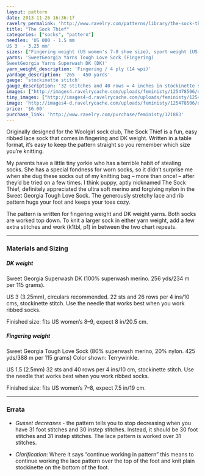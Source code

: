 ```yaml
---
layout: pattern
date: 2013-11-26 16:36:17
ravelry_permalink: 'http://www.ravelry.com/patterns/library/the-sock-thief'
title: "The Sock Thief"
categories: ["socks", "pattern"]
needles: 'US 000 - 1.5 mm
US 3  - 3.25 mm'
sizes: ["Fingering weight (US women's 7-8 shoe size), sport weight (US women's 8-9 shoe size)"]
yarns: 'SweetGeorgia Yarns Tough Love Sock (Fingering)
SweetGeorgia Yarns Superwash DK (DK)'
yarn_weight_description: 'Fingering / 4 ply (14 wpi)'
yardage_description: '265 - 450 yards'
gauge: 'stockinette stitch'
gauge_description: '32 stitches and 40 rows = 4 inches in stockinette stitch'
images: ["http://images4.ravelrycache.com/uploads/feministy/125478506/d7c6785_medium.jpg", "http://images4-b.ravelrycache.com/uploads/feministy/125478578/d7c6779_medium.jpg"]
tiny_images: ["http://images4-d.ravelrycache.com/uploads/feministy/125478506/d7c6785_square.jpg", "http://images4-b.ravelrycache.com/uploads/feministy/125478578/d7c6779_square.jpg"]
image: 'http://images4-d.ravelrycache.com/uploads/feministy/125478506/d7c6785_square.jpg'
price: '$6.00'
purchase_link: 'http://www.ravelry.com/purchase/feministy/121883'
---
```

<p>Originally designed for the Woolgirl sock club, The Sock Thief is a fun, easy ribbed lace sock that comes in fingering and DK weight. Written in a table format, it’s easy to keep the pattern straight so you remember which size you’re knitting.</p>

<p>My parents have a little tiny yorkie who has a terrible habit of stealing socks. She has a special fondness for worn socks, so it didn’t surprise me when she dug these socks out of my knitting bag – more than once! – after they’d be tried on a few times. I think puppy, aptly nicknamed The Sock Thief, definitely appreciated the ultra soft merino and forgiving nylon in the Sweet Georgia Tough Love Sock. The generously stretchy lace and rib pattern hugs your foot and keeps your toes cozy.</p>

<p>The pattern is written for fingering weight and DK weight yarns. Both socks are worked top down. To knit a larger sock in either yarn weight, add a few extra stitches and work (k1tbl, p1) in between the two chart repeats.</p>
<hr />
<h3 id='materials_and_sizing'>Materials and Sizing</h3>

<h5 id='dk_weight'>DK weight</h5>

<p>Sweet Georgia Superwash DK (100% superwash merino. 256 yds/234 m per 115 grams).</p>

<p>US 3 (3.25mm), circulars recommended. 22 sts and 26 rows per 4 ins/10 cms, stockinette stitch. Use the needle that works best when you work ribbed socks.</p>

<p>Finished size: fits US women’s 8–9, expect 8 in/20.5 cm.</p>

<h5 id='fingering_weight'>Fingering weight</h5>

<p>Sweet Georgia Tough Love Sock (80% superwash merino, 20% nylon. 425 yds/388 m per 115 grams) Color shown: Terrywinkle.</p>

<p>US 1.5 (2.5mm) 32 sts and 40 rows per 4 ins/10 cm, stockinette stitch. Use the needle that works best when you work ribbed socks.</p>

<p>Finished size: fits US women’s 7–8, expect 7.5 in/19 cm.</p>
<hr />
<h3 id='errata'>Errata</h3>

<ul>
<li>
<p><em>Gusset decreases</em> - the pattern tells you to stop decreasing when you have 31 foot stitches and 30 instep stitches. Instead, it should be 30 foot stitches and 31 instep stitches. The lace pattern is worked over 31 stitches.</p>
</li>

<li>
<p><em>Clarification</em>: Where it says &#8220;continue working in pattern&#8221; this means to continue working the lace pattern over the top of the foot and knit plain stockinette on the bottom of the foot.</p>
</li>
</ul>